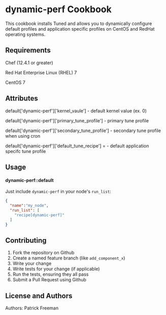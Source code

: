 dynamic-perf Cookbook
===============
This cookbook installs Tuned and allows you to dynamically configure default profiles and application specific profiles on CentOS and RedHat operating systems.

Requirements
------------
Chef (12.4.1 or greater)

Red Hat Enterprise Linux (RHEL) 7

CentOS 7


Attributes
----------
default['dynamic-perf']['kernel_vaule'] - default kernel value (ex. 0)

default['dynamic-perf']['primary_tune_profile'] - primary tune profile

default['dynamic-perf']['secondary_tune_profile'] - secondary tune profile when using cron

default['dynamic-perf']['default_tune_recipe'] = - default application specifc tune profile

Usage
-----
#### dynamic-perf::default

Just include `dynamic-perf` in your node's `run_list`:

```json
{
  "name":"my_node",
  "run_list": [
    "recipe[dynamic-perf]"
  ]
}
```

Contributing
------------
1. Fork the repository on Github
2. Create a named feature branch (like `add_component_x`)
3. Write your change
4. Write tests for your change (if applicable)
5. Run the tests, ensuring they all pass
6. Submit a Pull Request using Github

License and Authors
-------------------
Authors: 
Patrick Freeman
